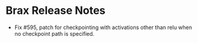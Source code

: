 # Brax Release Notes

* Fix #595, patch for checkpointing with activations other than relu when no checkpoint path is specified.
